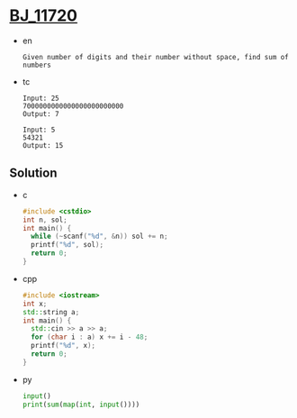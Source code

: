 # [BJ_11720](https://acmicpc.net/problem/11720)

* en

  ```en
  Given number of digits and their number without space, find sum of numbers
  ```

* tc

  ```tc
  Input: 25
  7000000000000000000000000
  Output: 7

  Input: 5
  54321
  Output: 15
  ```

## Solution

* c

  ```cpp
  #include <cstdio>
  int n, sol;
  int main() {
    while (~scanf("%d", &n)) sol += n;
    printf("%d", sol);
    return 0;
  }
  ```

* cpp

  ```cpp
  #include <iostream>
  int x;
  std::string a;
  int main() {
    std::cin >> a >> a;
    for (char i : a) x += i - 48;
    printf("%d", x);
    return 0;
  }
  ```

* py

  ```py
  input()
  print(sum(map(int, input())))
  ```
